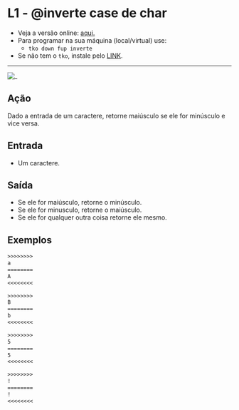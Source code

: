 # L1 - @inverte case de char

- Veja a versão online: [aqui.](https://github.com/qxcodefup/arcade/blob/master/base/inverte/Readme.md)
- Para programar na sua máquina (local/virtual) use:
  - `tko down fup inverte`
- Se não tem o `tko`, instale pelo [LINK](https://github.com/senapk/tko).

---

![_](https://raw.githubusercontent.com/qxcodefup/arcade/master/base/inverte/cover.jpg)

## Ação

Dado a entrada de um caractere, retorne maiúsculo se ele for minúsculo e vice versa.

## Entrada

* Um caractere.

## Saída

* Se ele for maiúsculo, retorne o minúsculo.
* Se ele for minusculo, retorne o maiúsculo.
* Se ele for qualquer outra coisa retorne ele mesmo.  

## Exemplos

``` txt
>>>>>>>>
a
========
A
<<<<<<<<

>>>>>>>>
B
========
b
<<<<<<<<

>>>>>>>>
5
========
5
<<<<<<<<

>>>>>>>>
!
========
!
<<<<<<<<
```
